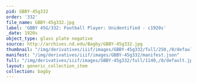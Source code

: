 ```yaml
---
pid: GBBY-45g332
order: '332'
file_name: GBBY-45g332.jpg
label: 'GBBY 45G/332: Football Player: Unidentified - c1920s'
_date: 1920s
object_type: glass plate negative
source: http://archives.nd.edu/Bagby/GBBY-45g332.jpg
thumbnail: "/img/derivatives/iiif/images/GBBY-45g332/full/250,/0/default.jpg"
manifest: "/img/derivatives/iiif/images/GBBY-45g332/manifest.json"
full: "/img/derivatives/iiif/images/GBBY-45g332/full/1140,/0/default.jpg"
layout: generic_collection_item
collection: bagby
---
```

